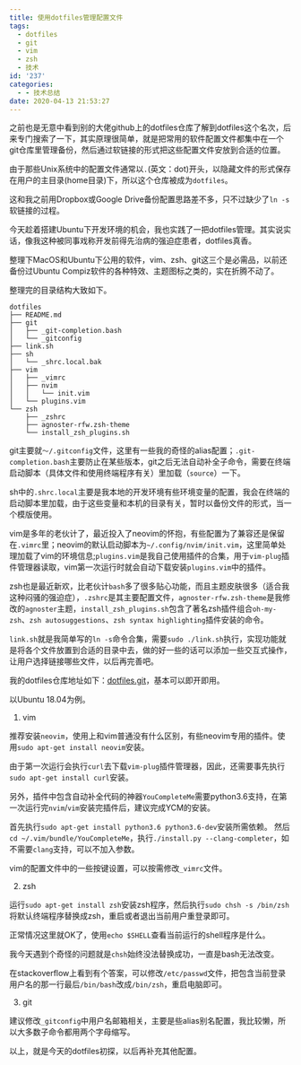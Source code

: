 ```yaml
---
title: 使用dotfiles管理配置文件
tags:
  - dotfiles
  - git
  - vim
  - zsh
  - 技术
id: '237'
categories:
  - - 技术总结
date: 2020-04-13 21:53:27
---
```


之前也是无意中看到别的大佬github上的dotfiles仓库了解到dotfiles这个名次，后来专门搜索了一下，其实原理很简单，就是把常用的软件配置文件都集中在一个git仓库里管理备份，然后通过软链接的形式把这些配置文件安放到合适的位置。

由于那些Unix系统中的配置文件通常以`.`(英文：dot)开头，以隐藏文件的形式保存在用户的主目录(home目录)下，所以这个仓库被成为`dotfiles`。

这和我之前用Dropbox或Google Drive备份配置思路差不多，只不过缺少了`ln -s`软链接的过程。

今天趁着搭建Ubuntu下开发环境的机会，我也实践了一把dotfiles管理。其实说实话，像我这种被同事戏称开发前得先治病的强迫症患者，dotfiles真香。

整理下MacOS和Ubuntu下公用的软件，vim、zsh、git这三个是必需品，以前还备份过Ubuntu Compiz软件的各种特效、主题图标之类的，实在折腾不动了。

整理完的目录结构大致如下。

```
dotfiles
├── README.md
├── git
│   ├── _git-completion.bash
│   └── _gitconfig
├── link.sh
├── sh
│   └── _shrc.local.bak
├── vim
│   ├── _vimrc
│   ├── nvim
│   │   └── init.vim
│   └── plugins.vim
└── zsh
    ├── _zshrc
    ├── agnoster-rfw.zsh-theme
    └── install_zsh_plugins.sh
```

git主要就`～/.gitconfig`文件，这里有一些我的奇怪的alias配置；`.git-completion.bash`主要防止在某些版本，git之后无法自动补全子命令，需要在终端启动脚本（具体文件和使用终端程序有关）里加载（`source`）一下。

sh中的`.shrc.local`主要是我本地的开发环境有些环境变量的配置，我会在终端的启动脚本里加载，由于这些变量和本机的目录有关，暂时以备份文件的形式，当一个模版使用。

vim是多年的老伙计了，最近投入了neovim的怀抱，有些配置为了兼容还是保留在`.vimrc`里；neovim的默认启动脚本为`~/.config/nvim/init.vim`，这里简单处理加载了vim的环境信息;`plugins.vim`是我自己使用插件的合集，用于`vim-plug`插件管理器读取，vim第一次运行时就会自动下载安装`plugins.vim`中的插件。



zsh也是最近新欢，比老伙计`bash`多了很多贴心功能，而且主题皮肤很多（适合我这种闷骚的强迫症），`.zshrc`是其主要配置文件，`agnoster-rfw.zsh-theme`是我修改的`agnoster`主题，`install_zsh_plugins.sh`包含了著名zsh插件组合`oh-my-zsh`、`zsh autosuggestions`、`zsh syntax highlighting`插件安装的命令。



`link.sh`就是我简单写的`ln -s`命令合集，需要`sudo ./link.sh`执行，实现功能就是将各个文件放置到合适的目录中去，做的好一些的话可以添加一些交互式操作，让用户选择链接哪些文件，以后再完善吧。

我的dotfiles仓库地址如下：[dotfiles.git](https://github.com/wuruofan/dotfiles.git)，基本可以即开即用。

以Ubuntu 18.04为例。

1.  vim

推荐安装`neovim`，使用上和vim普通没有什么区别，有些neovim专用的插件。使用`sudo apt-get install neovim`安装。

由于第一次运行会执行`curl`去下载`vim-plug`插件管理器，因此，还需要事先执行`sudo apt-get install curl`安装。

另外，插件中包含自动补全代码的神器`YouCompleteMe`需要python3.6支持，在第一次运行完`nvim`/`vim`安装完插件后，建议完成YCM的安装。

首先执行`sudo apt-get install python3.6 python3.6-dev`安装所需依赖。 然后`cd ~/.vim/bundle/YouCompleteMe`，执行`./install.py --clang-completer`，如不需要`clang`支持，可以不加入参数。

vim的配置文件中的一些按键设置，可以按需修改`_vimrc`文件。

2.  zsh

运行`sudo apt-get install zsh`安装zsh程序，然后执行`sudo chsh -s /bin/zsh`将默认终端程序替换成zsh，重启或者退出当前用户重登录即可。

正常情况这里就OK了，使用`echo $SHELL`查看当前运行的shell程序是什么。

我今天遇到个奇怪的问题就是`chsh`始终没法替换成功，一直是bash无法改变。

在stackoverflow上看到有个答案，可以修改`/etc/passwd`文件，把包含当前登录用户名的那一行最后`/bin/bash`改成`/bin/zsh`，重启电脑即可。

3.  git

建议修改`_gitconfig`中用户名邮箱相关，主要是些alias别名配置，我比较懒，所以大多数子命令都用两个字母缩写。

以上，就是今天的dotfiles初探，以后再补充其他配置。